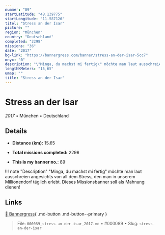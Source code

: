 ```yaml
---
nummer: "89"
startLatitude: "48.139775"
startLongitude: "11.587126"
titel: "Stress an der Isar"
picture: ""
region: "München"
country: "Deutschland"
completed: "2298"
missions: "36"
date: "2017"
bg-link: "https://bannergress.com/banner/stress-an-der-isar-5cc7"
onyx: "0"
description: "\"Minga, du machst mi fertig\" möchte man laut ausschreien angesichts von all dem Stress, den man in unserem Millionendorf täglich erlebt. Dieses Missionsbanner soll als Mahnung dienen!"
lengthKMeters: "15,65"
umap: ""
title: "Stress an der Isar"
---
```

# Stress an der Isar

*2017* • München • Deutschland



## Details
- **Distance (km):** 15.65

- **Total missions completed:** 2298
- **This is my banner no.:** 89


!!! note "Description"
    "Minga, du machst mi fertig" möchte man laut ausschreien angesichts von all dem Stress, den man in unserem Millionendorf täglich erlebt. Dieses Missionsbanner soll als Mahnung dienen!



## Links
[🔗 Bannergress](https://bannergress.com/banner/stress-an-der-isar-5cc7){ .md-button .md-button--primary }



> File: `000089_stress-an-der-isar_2017.md` • #000089 • Slug: `stress-an-der-isar`
